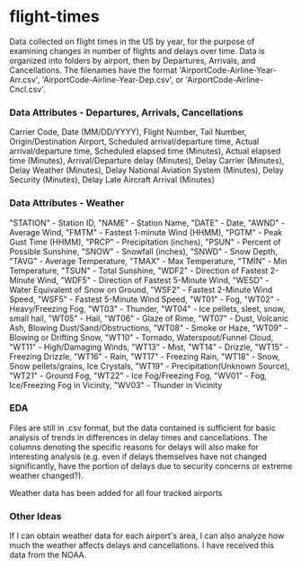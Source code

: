 # flight-times
Data collected on flight times in the US by year, for the purpose of examining changes in number of flights and delays over time.
Data is organized into folders by airport, then by Departures, Arrivals, and Cancellations.
The filenames have the format 'AirportCode-Airline-Year-Arr.csv', 'AirportCode-Airline-Year-Dep.csv', or 'AirportCode-Airline-Cncl.csv'.

### Data Attributes - Departures, Arrivals, Cancellations
Carrier Code, Date (MM/DD/YYYY), Flight Number, Tail Number, Origin/Destination Airport, Scheduled arrival/departure time, Actual arrival/departure time, Scheduled elapsed time (Minutes), Actual elapsed time (Minutes), Arrival/Departure delay (Minutes), Delay Carrier (Minutes), Delay Weather (Minutes), Delay National Aviation System (Minutes), Delay Security (Minutes), Delay Late Aircraft Arrival (Minutes)

### Data Attributes - Weather
"STATION" - Station ID, 
"NAME" - Station Name, 
"DATE" - Date, 
"AWND" - Average Wind, 
"FMTM" - Fastest 1-minute Wind (HHMM), 
"PGTM" - Peak Gust Time (HHMM), 
"PRCP" - Precipitation (inches), 
"PSUN" - Percent of Possible Sunshine, 
"SNOW" - Snowfall (inches), 
"SNWD" - Snow Depth, 
"TAVG" - Average Temperature, 
"TMAX" - Max Temperature, 
"TMIN" - Min Temperature, 
"TSUN" - Total Sunshine, 
"WDF2" - Direction of Fastest 2-Minute Wind, 
"WDF5" - Direction of Fastest 5-Minute Wind, 
"WESD" - Water Equivalent of Snow on Ground, 
"WSF2" - Fastest 2-Minute Wind Speed, 
"WSF5" - Fastest 5-Minute Wind Speed, 
"WT01" - Fog, 
"WT02" - Heavy/Freezing Fog, 
"WT03" - Thunder, 
"WT04" - Ice pellets, sleet, snow, small hail, 
"WT05" - Hail, 
"WT06" - Glaze of Rime, 
"WT07" - Dust, Volcanic Ash, Blowing Dust/Sand/Obstructions, 
"WT08" - Smoke or Haze, 
"WT09" - Blowing or Drifting Snow, 
"WT10" - Tornado, Waterspout/Funnel Cloud, 
"WT11" - High/Damaging Winds, 
"WT13" - Mist,
"WT14" - Drizzle, 
"WT15" - Freezing Drizzle, 
"WT16" - Rain, 
"WT17" - Freezing Rain, 
"WT18" - Snow, Snow pellets/grains, Ice Crystals, 
"WT19" - Precipitation(Unknown Source), 
"WT21" - Ground Fog, 
"WT22" - Ice Fog/Freezing Fog, 
"WV01" - Fog, Ice/Freezing Fog in Vicinity, 
"WV03" - Thunder in Vicinity

### EDA
Files are still in .csv format, but the data contained is sufficient for basic analysis of trends in differences in delay times and cancellations. The columns denoting the specific reasons for delays will also make for interesting analysis (e.g. even if delays themselves have not changed significantly, have the portion of delays due to security concerns or extreme weather changed?).

Weather data has been added for all four tracked airports

### Other Ideas
  
  If I can obtain weather data for each airport's area, I can also analyze how much the weather affects delays and cancellations.
  I have received this data from the NOAA.
  
  
